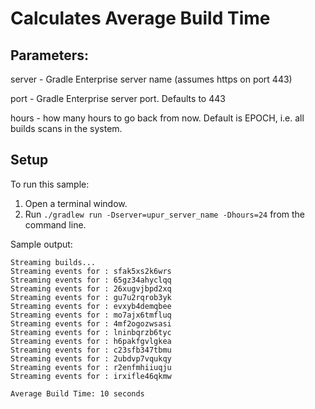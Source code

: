 # Calculates Average Build Time

## Parameters:

server - Gradle Enterprise server name (assumes https on port 443)

port - Gradle Enterprise server port. Defaults to 443

hours - how many hours to go back from now. Default is EPOCH, i.e. all builds scans in the system.

## Setup

To run this sample:

1. Open a terminal window.
2. Run `./gradlew run -Dserver=upur_server_name -Dhours=24` from the command line.

Sample output:
```
Streaming builds...
Streaming events for : sfak5xs2k6wrs
Streaming events for : 65gz34ahyclqq
Streaming events for : 26xugvjbpd2xq
Streaming events for : gu7u2rqrob3yk
Streaming events for : evxyb4demqbee
Streaming events for : mo7ajx6tmfluq
Streaming events for : 4mf2ogozwsasi
Streaming events for : lninbqrzb6tyc
Streaming events for : h6pakfgvlgkea
Streaming events for : c23sfb347tbmu
Streaming events for : 2ubdvp7vqukqy
Streaming events for : r2enfmhiiuqju
Streaming events for : irxifle46qkmw

Average Build Time: 10 seconds
```

[BuildCountByUser]: src/main/java/com/gradle/cloudservices/enterprise/export/BuildCountByUser.java
